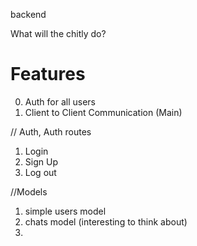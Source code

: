 backend

What will the chitly do?

# Features

0. Auth for all users
1. Client to Client Communication (Main)

// Auth, Auth routes

1. Login
2. Sign Up
3. Log out

//Models

1. simple users model
2. chats model (interesting to think about)
3.
